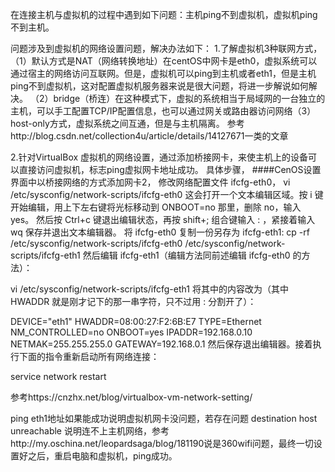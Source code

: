 在连接主机与虚拟机的过程中遇到如下问题：主机ping不到虚拟机，虚拟机ping不到主机。

问题涉及到虚拟机的网络设置问题，解决办法如下：
1.了解虚拟机3种联网方式，（1）默认方式是NAT（网络转换地址）在centOS中网卡是eth0，虚拟系统可以通过宿主的网络访问互联网。但是，虚拟机可以ping到主机或者eth1，但是主机ping不到虚拟机，这对配置虚拟机服务器来说是很大问题，将进一步解说如何解决。
（2）bridge（桥连）在这种模式下，虚拟的系统相当于局域网的一台独立的主机，可以手工配置TCP/IP配置信息，也可以通过网关或路由器访问网络（3）host-only方式，虚拟系统之间互通，但是与主机隔离。
参考http://blog.csdn.net/collection4u/article/details/14127671一类的文章

2.针对VirtualBox 虚拟机的网络设置，通过添加桥接网卡，来使主机上的设备可以直接访问虚拟机，标志ping虚拟网卡地址成功。
具体步骤，
####CenOS设置界面中以桥接网络的方式添加网卡2，
修改网络配置文件 ifcfg-eth0，
vi /etc/sysconfig/network-scripts/ifcfg-eth0
这会打开一个文本编辑区域。按 i 键开始编辑，用上下左右键将光标移动到 ONBOOT=no 那里，删除 no，输入 yes。
然后按 Ctrl+c 键退出编辑状态，再按 shift+; 组合键输入 : ，紧接着输入 wq 保存并退出文本编辑器。
将 ifcfg-eth0 复制一份另存为 ifcfg-eth1:
 cp -rf /etc/sysconfig/network-scripts/ifcfg-eth0 /etc/sysconfig/network-scripts/ifcfg-eth1
然后编辑 ifcfg-eth1（编辑方法同前述编辑 ifcfg-eth0 的方法）：

vi /etc/sysconfig/network-scripts/ifcfg-eth1
将其中的内容改为（其中 HWADDR 就是刚才记下的那一串字符，只不过用 : 分割开了）：

DEVICE="eth1"
HWADDR=08:00:27:F2:6B:E7
TYPE=Ethernet
NM_CONTROLLED=no
ONBOOT=yes
IPADDR=192.168.0.10
NETMAK=255.255.255.0
GATEWAY=192.168.0.1
然后保存退出编辑器。接着执行下面的指令重新启动所有网络连接：

service network restart

参考https://cnzhx.net/blog/virtualbox-vm-network-setting/

ping eth1地址如果能成功说明虚拟机网卡没问题，若存在问题 destination host unreachable 说明连不上主机网络，参考http://my.oschina.net/leopardsaga/blog/181190说是360wifi问题，最终一切设置好之后，重启电脑和虚拟机，ping成功。
